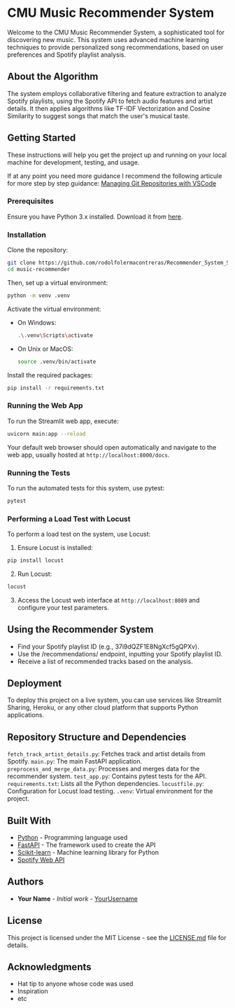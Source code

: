 # CMU Music Recommender System

Welcome to the CMU Music Recommender System, a sophisticated tool for discovering new music. This system uses advanced machine learning techniques to provide personalized song recommendations, based on user preferences and Spotify playlist analysis.

## About the Algorithm

The system employs collaborative filtering and feature extraction to analyze Spotify playlists, using the Spotify API to fetch audio features and artist details. It then applies algorithms like TF-IDF Vectorization and Cosine Similarity to suggest songs that match the user's musical taste.

## Getting Started

These instructions will help you get the project up and running on your local machine for development, testing, and usage.

If at any point you need more guidance I recommend the following articule for more step by step guidance: [Managing Git Repositories with VSCode](https://medium.com/@dipan.saha/managing-git-repositories-with-vscode-setting-up-a-virtual-environment-62980b9e8106)

### Prerequisites

Ensure you have Python 3.x installed. Download it from [here](https://www.python.org/downloads/).

### Installation

Clone the repository:

```bash
git clone https://github.com/rodolfolermacontreras/Recommender_System_Songs.git
cd music-recommender
```

Then, set up a virtual environment:

```bash
python -m venv .venv
```

Activate the virtual environment:

- On Windows:
  ```bash
  .\.venv\Scripts\activate
  ```
- On Unix or MacOS:
  ```bash
  source .venv/bin/activate
  ```

Install the required packages:

```bash
pip install -r requirements.txt
```

### Running the Web App

To run the Streamlit web app, execute:

```bash
uvicorn main:app --reload
```

Your default web browser should open automatically and navigate to the web app, usually hosted at `http://localhost:8000/docs`.

### Running the Tests

To run the automated tests for this system, use pytest:

```bash
pytest
```

### Performing a Load Test with Locust

To perform a load test on the system, use Locust:

1. Ensure Locust is installed:
```bash
pip install locust
```
2. Run Locust:
```bash
locust
```
3. Access the Locust web interface at `http://localhost:8089` and configure your test parameters.

## Using the Recommender System

- Find your Spotify playlist ID (e.g., 37i9dQZF1E8NgXcf5gQPXv).
- Use the /recommendations/ endpoint, inputting your Spotify playlist ID.
- Receive a list of recommended tracks based on the analysis.

## Deployment

To deploy this project on a live system, you can use services like Streamlit Sharing, Heroku, or any other cloud platform that supports Python applications.

## Repository Structure and Dependencies
  `fetch_track_artist_details.py`: Fetches track and artist details from Spotify.
  `main.py`: The main FastAPI application.
  `preprocess_and_merge_data.py`: Processes and merges data for the recommender system.
  `test_app.py`: Contains pytest tests for the API.
  `requirements.txt`: Lists all the Python dependencies.
  `locustfile.py`: Configuration for Locust load testing.
  `.venv`: Virtual environment for the project.


## Built With

- [Python](https://www.python.org/) - Programming language used
- [FastAPI](https://fastapi.tiangolo.com/) - The framework used to create the API 
- [Scikit-learn](https://scikit-learn.org/stable/) - Machine learning library for Python
- [Spotify Web API](https://developer.spotify.com/documentation/web-api)

## Authors

- **Your Name** - *Initial work* - [YourUsername](https://github.com/your-username)

## License

This project is licensed under the MIT License - see the [LICENSE.md](LICENSE.md) file for details.

## Acknowledgments

- Hat tip to anyone whose code was used
- Inspiration
- etc
```
